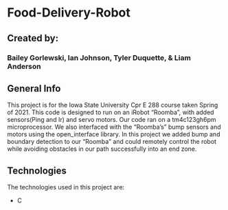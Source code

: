 # Food-Delivery-Robot
## Created by:
### Bailey Gorlewski, Ian Johnson, Tyler Duquette, & Liam Anderson

## General Info
This project is for the Iowa State University Cpr E 288 course taken Spring of 2021. 
This code is designed to run on an iRobot “Roomba”, with added sensors(Ping and Ir) and servo motors. Our code ran on a tm4c123gh6pm microprocessor. We also interfaced with the “Roomba’s” bump sensors and motors using the open_interface library. In this project we added bump and boundary detection to our “Roomba” and could remotely control the robot while avoiding obstacles in our path successfully into an end zone.

## Technologies 
The technologies used in this project are:
* C

